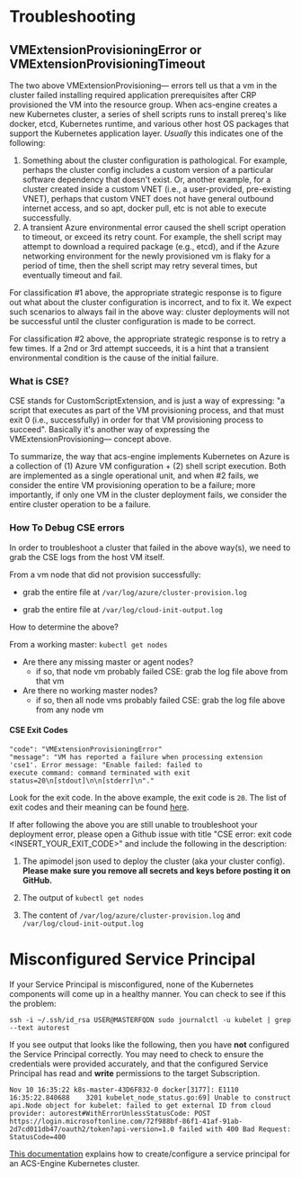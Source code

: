 # Troubleshooting

## VMExtensionProvisioningError or VMExtensionProvisioningTimeout

The two above VMExtensionProvisioning— errors tell us that a vm in the cluster failed installing required application prerequisites after CRP provisioned the VM into the resource group. When acs-engine creates a new Kubernetes cluster, a series of shell scripts runs to install prereq's like docker, etcd, Kubernetes runtime, and various other host OS packages that support the Kubernetes application layer. *Usually* this indicates one of the following:

1. Something about the cluster configuration is pathological. For example, perhaps the cluster config includes a custom version of a particular software dependency that doesn't exist. Or, another example, for a cluster created inside a custom VNET (i.e., a user-provided, pre-existing VNET), perhaps that custom VNET does not have general outbound internet access, and so apt, docker pull, etc is not able to execute successfully.
2. A transient Azure environmental error caused the shell script operation to timeout, or exceed its retry count. For example, the shell script may attempt to download a required package (e.g., etcd), and if the Azure networking environment for the newly provisioned vm is flaky for a period of time, then the shell script may retry several times, but eventually timeout and fail.

For classification #1 above, the appropriate strategic response is to figure out what about the cluster configuration is incorrect, and to fix it. We expect such scenarios to always fail in the above way: cluster deployments will not be successful until the cluster configuration is made to be correct.

For classification #2 above, the appropriate strategic response is to retry a few times. If a 2nd or 3rd attempt succeeds, it is a hint that a transient environmental condition is the cause of the initial failure.

### What is CSE?

CSE stands for CustomScriptExtension, and is just a way of expressing: "a script that executes as part of the VM provisioning process, and that must exit 0 (i.e., successfully) in order for that VM provisioning process to succeed". Basically it's another way of expressing the VMExtensionProvisioning— concept above.

To summarize, the way that acs-engine implements Kubernetes on Azure is a collection of (1) Azure VM configuration + (2) shell script execution. Both are implemented as a single operational unit, and when #2 fails, we consider the entire VM provisioning operation to be a failure; more importantly, if only one VM in the cluster deployment fails, we consider the entire cluster operation to be a failure.

### How To Debug CSE errors

In order to troubleshoot a cluster that failed in the above way(s), we need to grab the CSE logs from the host VM itself.

From a vm node that did not provision successfully:

- grab the entire file at `/var/log/azure/cluster-provision.log`

- grab the entire file at `/var/log/cloud-init-output.log`

How to determine the above?

From a working master: `kubectl get nodes`

- Are there any missing master or agent nodes?
  - if so, that node vm probably failed CSE: grab the log file above from that vm
- Are there no working master nodes?
  - if so, then all node vms probably failed CSE: grab the log file above from any node vm

#### CSE Exit Codes

```
"code": "VMExtensionProvisioningError"
"message": "VM has reported a failure when processing extension 'cse1'. Error message: "Enable failed: failed to
execute command: command terminated with exit status=20\n[stdout]\n\n[stderr]\n"."
```

Look for the exit code. In the above example, the exit code is `20`. The list of exit codes and their meaning can be found [here](../../parts/k8s/kubernetescustomscript.sh).

If after following the above you are still unable to troubleshoot your deployment error, please open a Github issue with title "CSE error: exit code <INSERT_YOUR_EXIT_CODE>" and include the following in the description:

1. The apimodel json used to deploy the cluster (aka your cluster config). **Please make sure you remove all secrets and keys before posting it on GitHub.**

2. The output of `kubectl get nodes`

3. The content of `/var/log/azure/cluster-provision.log` and `/var/log/cloud-init-output.log`


# Misconfigured Service Principal

If your Service Principal is misconfigured, none of the Kubernetes components will come up in a healthy manner.
You can check to see if this the problem:

```shell
ssh -i ~/.ssh/id_rsa USER@MASTERFQDN sudo journalctl -u kubelet | grep --text autorest
```

If you see output that looks like the following, then you have **not** configured the Service Principal correctly.
You may need to check to ensure the credentials were provided accurately, and that the configured Service Principal has
read and **write** permissions to the target Subscription.

`Nov 10 16:35:22 k8s-master-43D6F832-0 docker[3177]: E1110 16:35:22.840688    3201 kubelet_node_status.go:69] Unable to construct api.Node object for kubelet: failed to get external ID from cloud provider: autorest#WithErrorUnlessStatusCode: POST https://login.microsoftonline.com/72f988bf-86f1-41af-91ab-2d7cd011db47/oauth2/token?api-version=1.0 failed with 400 Bad Request: StatusCode=400`

[This documentation](../serviceprincipal.md) explains how to create/configure a service principal for an ACS-Engine Kubernetes cluster.
